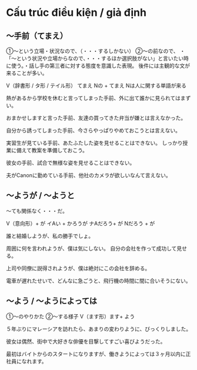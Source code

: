 # Cấu trúc điều kiện / giả định


## 〜手前（てまえ）
①〜という立場・状況なので、（・・・するしかない） ②〜の前なので、  ・「〜という状況や立場からなので、・・・するほか選択肢がない」と言いたい時に使う。・話し手の第三者に対する態度を意識した表現。
後件には主観的な文が来ることが多い。

V（辞書形 / タ形 / テイル形） てまえ Nの + てまえ Nは人に関する単語が来る


熱があるから学校を休むと言ってしまった手前、外に出て誰かに見られてはまずい。

おまかせしますと言った手前、友達の買ってきた弁当が嫌とは言えなかった。

自分から誘ってしまった手前、今さらやっぱりやめておこうとは言えない。

実習生が見ている手前、あたふたした姿を見せることはできない。
しっかり授業に備えて教案を準備しておこう。

彼女の手前、試合で無様な姿を見せることはできない。

夫がCanonに勤めている手前、他社のカメラが欲しいなんて言えない。

## 〜ようが / 〜ようと
〜ても関係なく・・・だ。

V（意向形）+ が イAい + かろうが ナAだろう+ が Nだろう + が


誰と結婚しようが、私の勝手でしょ。

周囲に何を言われようが、僕は気にしない。
自分の会社を作って成功して見せる。

上司や同僚に説得されようが、僕は絶対にこの会社を辞める。

電車が遅れたせいで、どんなに急ごうと、飛行機の時間に間に合いそうにない。

## 〜よう / 〜ようによっては
①〜のやりかた ②〜する様子
V（ます形）ます+ よう


５年ぶりにマレーシアを訪れたら、あまりの変わりように、びっくりしました。

彼女は偶然、街中で大好きな俳優を目撃してすごい喜びようだった。

最初はバイトからのスタートになりますが、働きようによっては３ヶ月以内に正社員になれます。

